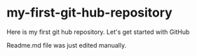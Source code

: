 # my-first-git-hub-repository
Here is my first git hub repository. Let's get started with GitHub

Readme.md file was just edited manually.
